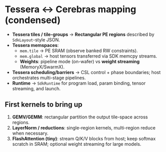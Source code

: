 # Tessera ↔ Cerebras mapping (condensed)

- **Tessera tiles / tile-groups** → **Rectangular PE regions** described by `SdkLayout`-style JSON.
- **Tessera memspaces**: 
  - `mem.tile` → PE SRAM (observe banked RW constraints).
  - `mem.global` → host tensors transferred via SDK memcpy streams.
  - **Weights**: pipeline mode (on-wafer) vs **weight streaming** (MemoryX/SwarmX).
- **Tessera scheduling/barriers** → CSL control + phase boundaries; host orchestrates multi-stage pipelines.
- **Runtime** → `SdkRuntime` for program load, param binding, tensor streaming, and launch.

## First kernels to bring up

1) **GEMV/GEMM**: rectangular partition the output tile-space across regions.  
2) **LayerNorm / reductions**: single-region kernels, multi-region reduce when necessary.  
3) **FlashAttention (tiny)**: stream Q/K/V blocks from host; keep softmax scratch in SRAM; optional weight streaming for large models.
